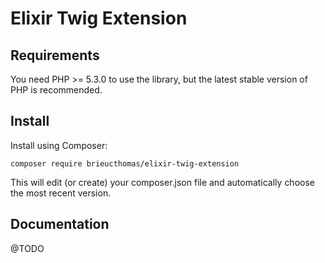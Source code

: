 Elixir Twig Extension
=====================

## Requirements

You need PHP >= 5.3.0 to use the library, but the latest stable version 
of PHP is recommended.

## Install 

Install using Composer:

```
composer require brieucthomas/elixir-twig-extension
```

This will edit (or create) your composer.json file and automatically 
choose the most recent version.

## Documentation

@TODO